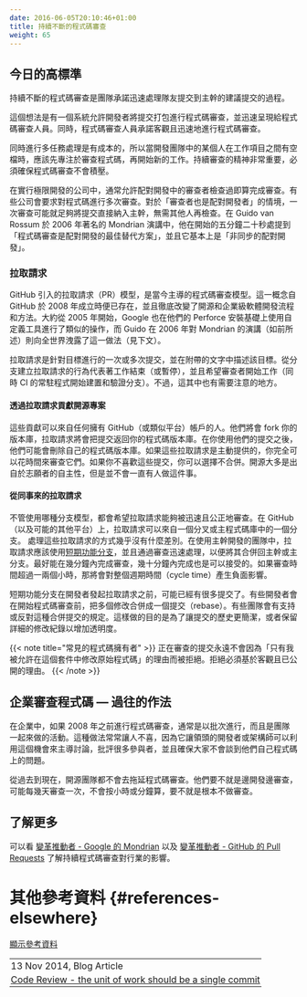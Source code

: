 ```yaml
---
date: 2016-06-05T20:10:46+01:00
title: 持續不斷的程式碼審查
weight: 65
---
```


<!--
## The high bar today

Continuous Code Review is where the team commits to processing proposed commits (to trunk) from teammates' trunk speedily. 

The idea is that a system (the code portal probably) allows developers to package up commits for code review and get 
that in front of peers quickly. And that peer developers make a commitment to do code reviews objectively and quickly. 

There is a cost to multi-tasking, so maybe someone in the dev team who is between work items at that moment should focus 
on the review before they start new work. With a continuous review ethos, it is critical that code reviews are not 
allowed to back up.

Companies doing Extreme Programming, often allow that pair of eyes to count as a review. Some companies require 
multiple reviews of code. For "the pair as reviewers too" scenario, one might have been enough and that commit will 
land in the trunk, without others looking at it. Five minutes and 20 seconds into Guido van Rossum's famous 2006 Mondrian 
presentation, he states "code review is a best alternative to pair programming", and that it is "basically 
asynchronous pair-programming".

-->

## 今日的高標準

持續不斷的程式碼審查是團隊承諾迅速處理隊友提交到主幹的建議提交的過程。

這個想法是有一個系統允許開發者將提交打包進行程式碼審查，並迅速呈現給程式碼審查人員。同時，程式碼審查人員承諾客觀且迅速地進行程式碼審查。

同時進行多任務處理是有成本的，所以當開發團隊中的某個人在工作項目之間有空檔時，應該先專注於審查程式碼，再開始新的工作。持續審查的精神非常重要，必須確保程式碼審查不會積壓。

在實行極限開發的公司中，通常允許配對開發中的審查者檢查過即算完成審查。有些公司會要求對程式碼進行多次審查。對於「審查者也是配對開發者」的情境，一次審查可能就足夠將提交直接納入主幹，無需其他人再檢查。在 Guido van Rossum 於 2006 年著名的 Mondrian 演講中，他在開始的五分鐘二十秒處提到「程式碼審查是配對開發的最佳替代方案」，並且它基本上是「非同步的配對開發」。

<!--
### Pull Requests (PRs)

The pull-request (PR) model introduced by GitHub is the dominant code review model today. The concept was available 
from GitHub's launch in 2008 and has revolutionized both open source and enterprise software development. Google were
secretly doing the same thing with custom tooling around their Perforce install from about 2005, and Guido's
presentation on Mondrian in 2006 (as mentioned) leaked that to the world (see below).

A PR is one
or more commits towards a goal described in an accompanying piece of text. The act of creating the PR from the branch
signals the end (or a pause) in work, and the wish for the reviewers to get busy (and the CI daemon to wake up and 
build/verify the branch). There are caveats though.

-->
### 拉取請求

GitHub 引入的拉取請求（PR）模型，是當今主導的程式碼審查模型。這一概念自 GitHub 於 2008 年成立時便已存在，並且徹底改變了開源和企業級軟體開發流程和方法。大約從 2005 年開始，Google 也在他們的 Perforce 安裝基礎上使用自定義工具進行了類似的操作，而 Guido 在 2006 年對 Mondrian 的演講（如前所述）則向全世界洩露了這一做法（見下文）。

拉取請求是針對目標進行的一次或多次提交，並在附帶的文字中描述該目標。從分支建立拉取請求的行為代表著工作結束（或暫停），並且希望審查者開始工作（同時 CI 的常駐程式開始建置和驗證分支）。不過，這其中也有需要注意的地方。

<!--
#### Open Source contributions via PRs

These can come from anyone who has an account on GitHub (or equivalent). They will have forked your repository and the 
PR will be about commits that would come back to your repository. They may delete their repository after you consume
their commits. If these are unsolicited you may well
take your time reviewing them. Indeed you may never consume them, if you don't like them. Hardly continuous, but open
source is mostly a volunteer activity.
-->

#### 透過拉取請求貢獻開源專案

這些貢獻可以來自任何擁有 GitHub（或類似平台）帳戶的人。他們將會 fork 你的版本庫，拉取請求將會把提交返回你的程式碼版本庫。在你使用他們的提交之後，他們可能會刪除自己的程式碼版本庫。如果這些拉取請求是主動提供的，你完全可以花時間來審查它們。如果你不喜歡這些提交，你可以選擇不合併。開源大多是出自於志願者的自主性，但是並不會一直有人做這件事。

<!--
#### PRs from colleagues

Regardless of branching model, the wish is for the PR to be reviewed fairly quickly. On GitHub (and possibly others) the PR
can come from a fork or a branch in the main repo. There is little difference to the processing of these. In Trunk-Based 
Development teams, the PR should be on a [short-lived feature branch](/short-lived-feature-branches/) and processed very 
quickly by reviews towards merging back to trunk/main. A few minutes for the review is best, and tens of minutes 
acceptable. More than a hour or two, and you are negatively affecting cycle times.

The short-lived feature branch may have received many commits before the developer initiated the pull request. Some 
developers will squash (rebase) the changes into a single commit before starting code review. Some teams have a policy 
in favor of or against squash/rebase. 

{{< note title="Common Code Owners" >}}
Commits being reviewed are never rejected for "Only I am allowed to change source in this package" reasons. Rejections
must be for objective and published reasons.
{{< /note >}}
-->

#### 從同事來的拉取請求

不管使用哪種分支模型，都會希望拉取請求能夠被迅速且公正地審查。在 GitHub（以及可能的其他平台）上，拉取請求可以來自一個分叉或主程式碼庫中的一個分支。
處理這些拉取請求的方式幾乎沒有什麼差別。在使用主幹開發的團隊中，拉取請求應該使用[短期功能分支](/short-lived-feature-branches/)，並且通過審查迅速處理，以便將其合併回主幹或主分支。最好能在幾分鐘內完成審查，幾十分鐘內完成也是可以接受的。如果審查時間超過一兩個小時，那將會對整個週期時間（cycle time）產生負面影響。

短期功能分支在開發者發起拉取請求之前，可能已經有很多提交了。有些開發者會在開始程式碼審查前，把多個修改合併成一個提交（rebase）。有些團隊會有支持或反對這種合併提交的規定。這樣做的目的是為了讓提交的歷史更簡潔，或者保留詳細的修改紀錄以增加透明度。

{{< note title="常見的程式碼擁有者" >}}
正在審查的提交永遠不會因為「只有我被允許在這個套件中修改原始程式碼」的理由而被拒絕。拒絕必須基於客觀且已公開的理由。
{{< /note >}}

<!--
## Enterprise code review - as it was

In enterprises, if code review was done at all prior to 2008, it was done in a batch, and probably a group activity. 
It was often abhorred as it gave a lead developer/architect a moment to set an agenda, round on a large portion of the 
attendees and make sure that their own code flubs were not discussed at all.

Historically, open source teams never had the luxury of procrastinating about code review. They either did code reviews 
as they went (perhaps days were the review cadence, not hours or minutes), or they did not bother at all.
-->

## 企業審查程式碼 — 過往的作法

在企業中，如果 2008 年之前進行程式碼審查，通常是以批次進行，而且是團隊一起來做的活動。這種做法常常讓人不喜，因為它讓領頭的開發者或架構師可以利用這個機會來主導討論，批評很多參與者，並且確保大家不會談到他們自己程式碼上的問題。

從過去到現在，開源團隊都不會去拖延程式碼審查。他們要不就是邊開發邊審查，可能每幾天審查一次，不會按小時或分鐘算，要不就是根本不做審查。

<!--
## See also

See [Game Changers - Google's Mondrian](/game-changers/index.html#google-s-internal-devops-2006-onwards) and 
[Game Changers - GitHub's Pull Requests](/game-changers/index.html#github-s-entire-platform-2008-onwards) for the industry impact of continuous code 
review.
-->

## 了解更多

可以看 [變革推動者 - Google 的 Mondrian](/game-changers/index.html#google-s-internal-devops-2006-onwards) 以及 
[變革推動者 - GitHub 的 Pull Requests](/game-changers/index.html#github-s-entire-platform-2008-onwards) 了解持續程式碼審查對行業的影響。

<!--
# References elsewhere

<a id="showHideRefs" href="javascript:toggleRefs();">show references</a>
-->

# 其他參考資料 {#references-elsewhere}

<a id="showHideRefs" href="javascript:toggleRefs();">顯示參考資料</a>

<div>
    <table style="border: 0; box-shadow: none">
        <tr>
            <td style="padding: 2px" valign="top">13 Nov 2014, Blog Article</td>
        </tr>
        <tr>
            <td style="border-top: 0px; padding: 2px" valign="top"><a href="http://paulhammant.com/2014/11/13/code-review-the-unit-of-work-should-be-a-single-commit/">Code Review - the unit of work should be a single commit</a></td>
        </tr>
    </table>
</div>
